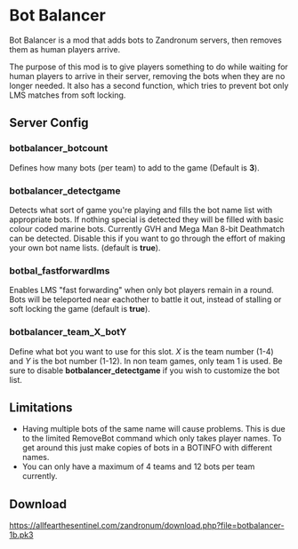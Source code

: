 # Bot Balancer
Bot Balancer is a mod that adds bots to Zandronum servers, then removes them as human players arrive.

The purpose of this mod is to give players something to do while waiting for human players to arrive in their server, removing the bots when they are no longer needed. It also has a second function, which tries to prevent bot only LMS matches from soft locking.

## Server Config
### botbalancer_botcount
Defines how many bots (per team) to add to the game (Default is **3**).

### botbalancer_detectgame
Detects what sort of game you're playing and fills the bot name list with appropriate bots. If nothing special is detected they will be filled with basic colour coded marine bots. Currently GVH and Mega Man 8-bit Deathmatch can be detected. Disable this if you want to go through the effort of making your own bot name lists. (default is **true**).

### botbal_fastforwardlms
Enables LMS "fast forwarding" when only bot players remain in a round. Bots will be teleported near eachother to battle it out, instead of stalling or soft locking the game (default is **true**).

### botbalancer_team_X_botY
Define what bot you want to use for this slot. *X* is the team number (1-4) and *Y* is the bot number (1-12). In non team games, only team 1 is used. Be sure to disable **botbalancer_detectgame** if you wish to customize the bot list.

## Limitations
* Having multiple bots of the same name will cause problems. This is due to the limited RemoveBot command which only takes player names. To get around this just make copies of bots in a BOTINFO with different names.
* You can only have a maximum of 4 teams and 12 bots per team currently.

## Download

https://allfearthesentinel.com/zandronum/download.php?file=botbalancer-1b.pk3
